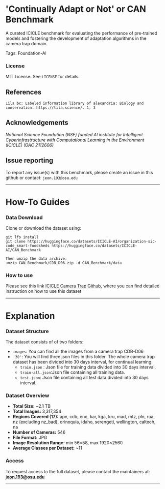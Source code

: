 # 'Continually Adapt or Not' or CAN Benchmark

A curated ICICLE benchmark for evaluating the performance of pre-trained models and fostering the development of adaptation algorithms in the camera trap domain.

Tags: Foundation-AI

### License

MIT License. See `LICENSE` for details.

## References
```
Lila bc: Labeled information library of alexandria: Biology and conservation. https://lila.science/. 1, 3
```
## Acknowledgements

*National Science Foundation (NSF) funded AI institute for Intelligent Cyberinfrastructure with Computational Learning in the Environment (ICICLE) (OAC 2112606)*

## Issue reporting
To report any issue(s) with this benchmark, please create an issue in this github or contact: `jeon.193@osu.edu`


---

# How-To Guides

### Data Download
Clone or download the dataset using:

```
git lfs install
git clone https://huggingface.co/datasets/ICICLE-AI/organization-sic-code_smart-foodsheds https://huggingface.co/datasets/ICICLE-AI/CAN_Benchmark 

Then unzip the data archive:
unzip CAN_Benchmark/CDB_D06.zip -d CAN_Benchmark/data
```

### How to use

Please see this link [ICICLE Camera Trap Github](https://github.com/ICICLE-ai/Camera_Trap/), where you can find detailed instruction on how to use this dataset

---
# Explanation
### Dataset Structure
The dataset consists of of two folders:
- `images`: You can find all the images from a camera trap CDB-D06
- `'30'`: You will find three json files in this folder. The whole camera trap dataset has been divided into 30 days interval, for continual learning.
   - `train.json` : Json file for training data divided into 30 days interval.
   - `train-all.json`:Json file containing all training data.
   - `test.json`: Json file containing all test data divided into 30 days interval.

### Dataset Overview

- **Total Size:** ~2.1 TB
- **Total Images:** 3,317,354
- **Regions Covered (17):** apn, cdb, eno, kar, kga, kru, mad, mtz, pln, rua, nz (excluding nz_bad), orinoquia, idaho, serengeti, wellington, caltech, na
- **Number of Cameras:** 546
- **File Format:** JPG
- **Image Resolution Range:** min 56×58, max 1920×2560
- **Average Classes per Dataset:** ~11

### Access

To request access to the full dataset, please contact the maintainers at: **jeon.193@osu.edu**

---
